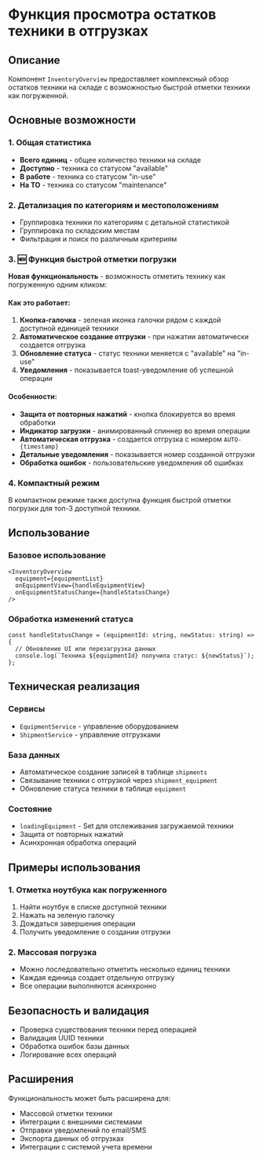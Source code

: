 # Функция просмотра остатков техники в отгрузках

## Описание
Компонент `InventoryOverview` предоставляет комплексный обзор остатков техники на складе с возможностью быстрой отметки техники как погруженной.

## Основные возможности

### 1. Общая статистика
- **Всего единиц** - общее количество техники на складе
- **Доступно** - техника со статусом "available"
- **В работе** - техника со статусом "in-use"
- **На ТО** - техника со статусом "maintenance"

### 2. Детализация по категориям и местоположениям
- Группировка техники по категориям с детальной статистикой
- Группировка по складским местам
- Фильтрация и поиск по различным критериям

### 3. 🆕 Функция быстрой отметки погрузки
**Новая функциональность** - возможность отметить технику как погруженную одним кликом:

#### Как это работает:
1. **Кнопка-галочка** - зеленая иконка галочки рядом с каждой доступной единицей техники
2. **Автоматическое создание отгрузки** - при нажатии автоматически создается отгрузка
3. **Обновление статуса** - статус техники меняется с "available" на "in-use"
4. **Уведомления** - показывается toast-уведомление об успешной операции

#### Особенности:
- **Защита от повторных нажатий** - кнопка блокируется во время обработки
- **Индикатор загрузки** - анимированный спиннер во время операции
- **Автоматическая отгрузка** - создается отгрузка с номером `AUTO-{timestamp}`
- **Детальные уведомления** - показывается номер созданной отгрузки
- **Обработка ошибок** - пользовательские уведомления об ошибках

### 4. Компактный режим
В компактном режиме также доступна функция быстрой отметки погрузки для топ-3 доступной техники.

## Использование

### Базовое использование
```tsx
<InventoryOverview 
  equipment={equipmentList}
  onEquipmentView={handleEquipmentView}
  onEquipmentStatusChange={handleStatusChange}
/>
```

### Обработка изменений статуса
```tsx
const handleStatusChange = (equipmentId: string, newStatus: string) => {
  // Обновление UI или перезагрузка данных
  console.log(`Техника ${equipmentId} получила статус: ${newStatus}`);
};
```

## Техническая реализация

### Сервисы
- `EquipmentService` - управление оборудованием
- `ShipmentService` - управление отгрузками

### База данных
- Автоматическое создание записей в таблице `shipments`
- Связывание техники с отгрузкой через `shipment_equipment`
- Обновление статуса техники в таблице `equipment`

### Состояние
- `loadingEquipment` - Set для отслеживания загружаемой техники
- Защита от повторных нажатий
- Асинхронная обработка операций

## Примеры использования

### 1. Отметка ноутбука как погруженного
1. Найти ноутбук в списке доступной техники
2. Нажать на зеленую галочку
3. Дождаться завершения операции
4. Получить уведомление о создании отгрузки

### 2. Массовая погрузка
- Можно последовательно отметить несколько единиц техники
- Каждая единица создает отдельную отгрузку
- Все операции выполняются асинхронно

## Безопасность и валидация

- Проверка существования техники перед операцией
- Валидация UUID техники
- Обработка ошибок базы данных
- Логирование всех операций

## Расширения

Функциональность может быть расширена для:
- Массовой отметки техники
- Интеграции с внешними системами
- Отправки уведомлений по email/SMS
- Экспорта данных об отгрузках
- Интеграции с системой учета времени
